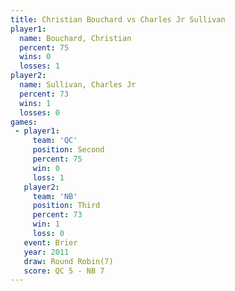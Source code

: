 ```yaml
---
title: Christian Bouchard vs Charles Jr Sullivan
player1:                    
  name: Bouchard, Christian 
  percent: 75               
  wins: 0                   
  losses: 1                 
player2:                    
  name: Sullivan, Charles Jr
  percent: 73               
  wins: 1                   
  losses: 0                 
games:
 - player1:          
     team: 'QC'      
     position: Second
     percent: 75     
     win: 0          
     loss: 1         
   player2:         
     team: 'NB'     
     position: Third
     percent: 73    
     win: 1         
     loss: 0        
   event: Brier        
   year: 2011          
   draw: Round Robin(7)
   score: QC 5 - NB 7  
---
```

